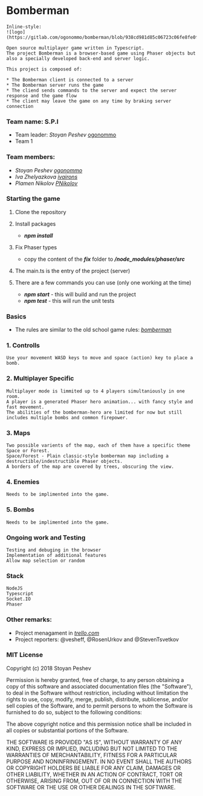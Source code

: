 # Bomberman

    Inline-style: 
    ![logo](https://gitlab.com/ogonommo/bomberman/blob/938cd981d85c06723c06fe8fe0f31a278dccc9b7/public/assets/logo.png)

    Open source multiplayer game written in Typescript. 
    The project Bomberman is a browser-based game using Phaser objects but also a specially developed back-end and server logic.
    
    This project is composed of:

    * The Bomberman client is connected to a server
    * The Bomberman server runs the game
    * The cliend sends commands to the server and expect the server response and the game flow
    * The client may leave the game on any time by braking server connection


### Team name: S.P.I
* Team leader: _Stoyan Peshev_ [ogonommo](https://my.telerikacademy.com/Users/ogonommo)
* Team 1

### Team members:
* _Stoyan Peshev_ *[ogonommo](https://my.telerikacademy.com/Users/ogonommo)*
* _Iva Zhelyazkova_ *[ivairons](https://my.telerikacademy.com/Users/ivairons@gmail.com)*
* _Plamen Nikolov_ *[PNikolov](https://my.telerikacademy.com/Users/PNikolov)*

### Starting the game
1. Clone the repository

1. Install packages
    - **_npm install_**

1. Fix Phaser types
    - copy the content of the **_fix_** folder to **_/node_modules/phaser/src_**

1. The main.ts is the entry of the project (server)

1. There are a few commands you can use (only one working at the time)
    - **_npm start_** - this will build and run the project
    - **_npm test_** - this will run the unit tests
  

### Basics

*    The rules are similar to the old school game rules: *[bomberman](https://en.wikipedia.org/wiki/Bomberman)*
    
### 1. Controlls

    Use your movement WASD keys to move and space (action) key to place a bomb.

### 2. Multiplayer Specific 

    Multiplayer mode is limmited up to 4 players simultaniously in one room.  
    A player is a generated Phaser hero animation... with fancy style and fast movement.
    The abilities of the bomberman-hero are limited for now but still includes multiple bombs and common firepower.

### 3. Maps

    Two possible varients of the map, each of them have a specific theme Space or Forest.
    Space/Forest - Plain classic-style bomberman map including a destructible/indestructible Phaser objects. 
    A borders of the map are covered by trees, obscuring the view.

### 4. Enemies

    Needs to be implimented into the game.

### 5. Bombs

    Needs to be implimented into the game.
    
### Ongoing work and Testing

    Testing and debuging in the browser
    Implementation of additional features
    Allow map selection or random
    
### Stack

    NodeJS
    Typescript
    Socket.IO
    Phaser
    
### Other remarks: 
* Project menagament in *[trello.com](https://trello.com/b/5IWOe7aa/game)*
* Project reporters: @vesheff, @RosenUrkov and @StevenTsvetkov
    
### MIT License
 
Copyright (c) 2018 Stoyan Peshev

Permission is hereby granted, free of charge, to any person obtaining a copy
of this software and associated documentation files (the "Software"), to deal
in the Software without restriction, including without limitation the rights
to use, copy, modify, merge, publish, distribute, sublicense, and/or sell
copies of the Software, and to permit persons to whom the Software is
furnished to do so, subject to the following conditions:

The above copyright notice and this permission notice shall be included in all
copies or substantial portions of the Software.

THE SOFTWARE IS PROVIDED "AS IS", WITHOUT WARRANTY OF ANY KIND, EXPRESS OR
IMPLIED, INCLUDING BUT NOT LIMITED TO THE WARRANTIES OF MERCHANTABILITY,
FITNESS FOR A PARTICULAR PURPOSE AND NONINFRINGEMENT. IN NO EVENT SHALL THE
AUTHORS OR COPYRIGHT HOLDERS BE LIABLE FOR ANY CLAIM, DAMAGES OR OTHER
LIABILITY, WHETHER IN AN ACTION OF CONTRACT, TORT OR OTHERWISE, ARISING FROM,
OUT OF OR IN CONNECTION WITH THE SOFTWARE OR THE USE OR OTHER DEALINGS IN THE
SOFTWARE.
